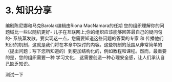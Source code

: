 # 3. 知识分享
编剧陈尼娜和马克Barolak编辑由Riona MacNamara的任期
您的组织理解你的问题域比一些以随机更好- 儿子在互联网上;你的组织应该能够回答最自己的疑问句的- 系统蒸发散。要实现这一点，您需要知道这些问题的答案的专家 和 传播他们知识的机制，这就是我们将在本章中探讨的内容。这些机制的范围从非常简单的（提出问题；写下您所知道的）到更加结构化的，例如教程和课程。然而，最重要的是，您的组织需要一种 学习文化， 这需要创造一种心理安全感，让人们承认自己缺乏知识。

测试一下
